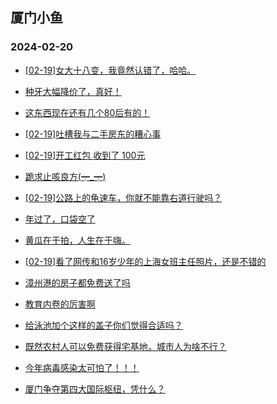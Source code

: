 ## 厦门小鱼 
### 2024-02-20

+ [[02-19]女大十八变，我竟然认错了，哈哈。](http://bbs.xmfish.com/read-htm-tid-18147784.html)

+ [种牙大幅降价了，真好！](http://bbs.xmfish.com/read-htm-tid-18147863.html)

+ [这东西现在还有几个80后有的！](http://bbs.xmfish.com/read-htm-tid-18147901.html)

+ [[02-19]吐槽我与二手房东的糟心事](http://bbs.xmfish.com/read-htm-tid-18147781.html)

+ [[02-19]开工红包 收到了 100元](http://bbs.xmfish.com/read-htm-tid-18147904.html)

+ [跪求止咳良方(┯_┯)](http://bbs.xmfish.com/read-htm-tid-18147895.html)

+ [[02-19]公路上的龟速车，你就不能靠右道行驶吗？](http://bbs.xmfish.com/read-htm-tid-18147795.html)

+ [年过了，口袋空了](http://bbs.xmfish.com/read-htm-tid-18147804.html)

+ [黄瓜在于拍，人生在于嗨。](http://bbs.xmfish.com/read-htm-tid-18147856.html)

+ [[02-19]看了网传和16岁少年的上海女班主任照片，还是不错的](http://bbs.xmfish.com/read-htm-tid-18147965.html)

+ [漳州港的房子都免费送了吗](http://bbs.xmfish.com/read-htm-tid-18148043.html)

+ [教育内卷的厉害啊](http://bbs.xmfish.com/read-htm-tid-18148010.html)

+ [给泳池加个这样的盖子你们觉得合适吗？](http://bbs.xmfish.com/read-htm-tid-18147882.html)

+ [既然农村人可以免费获得宅基地，城市人为啥不行？](http://bbs.xmfish.com/read-htm-tid-18148058.html)

+ [今年病毒感染太可怕了！！！](http://bbs.xmfish.com/read-htm-tid-18148127.html)

+ [厦门争夺第四大国际枢纽，凭什么？](http://bbs.xmfish.com/read-htm-tid-18148131.html)


